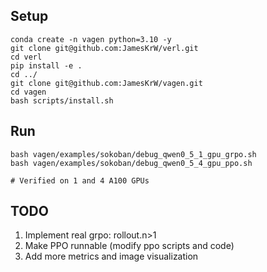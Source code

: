 ## Setup

```
conda create -n vagen python=3.10 -y
git clone git@github.com:JamesKrW/verl.git
cd verl
pip install -e .
cd ../
git clone git@github.com:JamesKrW/vagen.git
cd vagen
bash scripts/install.sh
```

## Run
```
bash vagen/examples/sokoban/debug_qwen0_5_1_gpu_grpo.sh
bash vagen/examples/sokoban/debug_qwen0_5_4_gpu_ppo.sh

# Verified on 1 and 4 A100 GPUs
```

## TODO
1. Implement real grpo: rollout.n>1
2. Make PPO runnable (modify ppo scripts and code)
3. Add more metrics and image visualization

